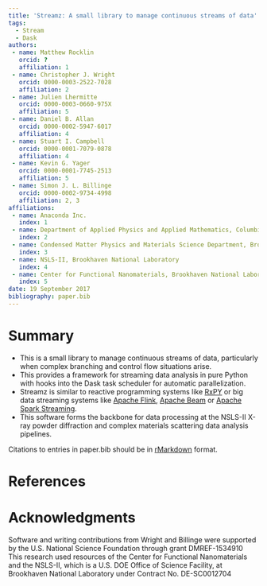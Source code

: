 ```yaml
---
title: 'Streamz: A small library to manage continuous streams of data'
tags:
  - Stream
  - Dask
authors:
 - name: Matthew Rocklin
   orcid: ?
   affiliation: 1
 - name: Christopher J. Wright
   orcid: 0000-0003-2522-7028
   affiliation: 2
 - name: Julien Lhermitte
   orcid: 0000-0003-0660-975X
   affiliation: 5
 - name: Daniel B. Allan
   orcid: 0000-0002-5947-6017
   affiliation: 4
 - name: Stuart I. Campbell
   orcid: 0000-0001-7079-0878
   affiliation: 4
 - name: Kevin G. Yager
   orcid: 0000-0001-7745-2513
   affiliation: 5
 - name: Simon J. L. Billinge
   orcid: 0000-0002-9734-4998
   affiliation: 2, 3
affiliations:
 - name: Anaconda Inc.
   index: 1
 - name: Department of Applied Physics and Applied Mathematics, Columbia University
   index: 2
 - name: Condensed Matter Physics and Materials Science Department, Brookhaven National Laboratory
   index: 3
 - name: NSLS-II, Brookhaven National Laboratory
   index: 4
 - name: Center for Functional Nanomaterials, Brookhaven National Laboratory
   index: 5
date: 19 September 2017
bibliography: paper.bib
---
```


# Summary

- This is a small library to manage continuous streams of data, particularly when complex branching and control flow situations arise. 
- This provides a framework for streaming data analysis in pure Python with hooks into the Dask task scheduler for automatic parallelization.
- Streamz is similar to reactive
programming systems like [RxPY](https://github.com/ReactiveX/RxPY) or big
data streaming systems like [Apache Flink](https://flink.apache.org), [Apache Beam](https://beam.apache.org/get-started/quickstart-py) or [Apache Spark Streaming](https://spark.apache.org/streaming/).
- This software forms the backbone for data processing at the NSLS-II X-ray powder diffraction and complex materials scattering data analysis pipelines.

Citations to entries in paper.bib should be in
[rMarkdown](http://rmarkdown.rstudio.com/authoring_bibliographies_and_citations.html)
format.

# References

# Acknowledgments
Software and writing contributions from Wright and Billinge were supported by the U.S. National Science Foundation through
grant DMREF-1534910
This research used resources of the Center for Functional Nanomaterials and the NSLS-II, which is a U.S. DOE Office of Science Facility, at Brookhaven National Laboratory under Contract No. DE-SC0012704
